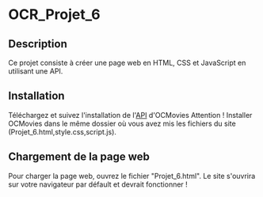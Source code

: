 # OCR_Projet_6
## Description
Ce projet consiste à créer une page web en HTML, CSS et JavaScript en utilisant une API.

## Installation
Téléchargez et suivez l'installation de l'[API](https://github.com/OpenClassrooms-Student-Center/OCMovies-API-EN-FR) d'OCMovies
Attention ! Installer OCMovies dans le même dossier où vous avez mis les fichiers du site (Projet_6.html,style.css,script.js).

## Chargement de la page web
Pour charger la page web, ouvrez le fichier "Projet_6.html". Le site s'ouvrira sur votre navigateur par défault et devrait fonctionner !
